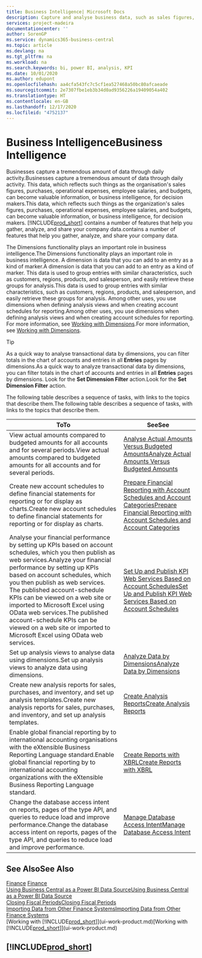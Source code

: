 ```yaml
---
title: Business Intelligence| Microsoft Docs
description: Capture and analyse business data, such as sales figures, purchases, operational expenses, employee salaries, and budgets, that can be valuable information for business intelligence or for decision making.
services: project-madeira
documentationcenter: ''
author: SorenGP
ms.service: dynamics365-business-central
ms.topic: article
ms.devlang: na
ms.tgt_pltfrm: na
ms.workload: na
ms.search.keywords: bi, power BI, analysis, KPI
ms.date: 10/01/2020
ms.author: edupont
ms.openlocfilehash: aa4cfa543fc7c5cf1ea527468a50bc80afcaeade
ms.sourcegitcommit: 2e7307fbe1eb3b34d0ad9356226a19409054a402
ms.translationtype: HT
ms.contentlocale: en-GB
ms.lasthandoff: 12/17/2020
ms.locfileid: "4752137"
---
```

# <a name="business-intelligence"></a><span data-ttu-id="ded33-103">Business Intelligence</span><span class="sxs-lookup"><span data-stu-id="ded33-103">Business Intelligence</span></span>
<span data-ttu-id="ded33-104">Businesses capture a tremendous amount of data through daily activity.</span><span class="sxs-lookup"><span data-stu-id="ded33-104">Businesses capture a tremendous amount of data through daily activity.</span></span> <span data-ttu-id="ded33-105">This data, which reflects such things as the organisation's sales figures, purchases, operational expenses, employee salaries, and budgets, can become valuable information, or business intelligence, for decision makers.</span><span class="sxs-lookup"><span data-stu-id="ded33-105">This data, which reflects such things as the organization's sales figures, purchases, operational expenses, employee salaries, and budgets, can become valuable information, or business intelligence, for decision makers.</span></span> [!INCLUDE[prod_short](includes/prod_short.md)] <span data-ttu-id="ded33-106">contains a number of features that help you gather, analyze, and share your company data.</span><span class="sxs-lookup"><span data-stu-id="ded33-106">contains a number of features that help you gather, analyze, and share your company data.</span></span>

<span data-ttu-id="ded33-107">The Dimensions functionality plays an important role in business intelligence.</span><span class="sxs-lookup"><span data-stu-id="ded33-107">The Dimensions functionality plays an important role in business intelligence.</span></span> <span data-ttu-id="ded33-108">A dimension is data that you can add to an entry as a kind of marker.</span><span class="sxs-lookup"><span data-stu-id="ded33-108">A dimension is data that you can add to an entry as a kind of marker.</span></span> <span data-ttu-id="ded33-109">This data is used to group entries with similar characteristics, such as customers, regions, products, and salesperson, and easily retrieve these groups for analysis.</span><span class="sxs-lookup"><span data-stu-id="ded33-109">This data is used to group entries with similar characteristics, such as customers, regions, products, and salesperson, and easily retrieve these groups for analysis.</span></span> <span data-ttu-id="ded33-110">Among other uses, you use dimensions  when defining analysis views and when creating account schedules for reporting.</span><span class="sxs-lookup"><span data-stu-id="ded33-110">Among other uses, you use dimensions  when defining analysis views and when creating account schedules for reporting.</span></span> <span data-ttu-id="ded33-111">For more information, see [Working with Dimensions](finance-dimensions.md).</span><span class="sxs-lookup"><span data-stu-id="ded33-111">For more information, see [Working with Dimensions](finance-dimensions.md).</span></span>

> [!TIP]
> <span data-ttu-id="ded33-112">As a quick way to analyse transactional data by dimensions, you can filter totals in the chart of accounts and entries in all **Entries** pages by dimensions.</span><span class="sxs-lookup"><span data-stu-id="ded33-112">As a quick way to analyze transactional data by dimensions, you can filter totals in the chart of accounts and entries in all **Entries** pages by dimensions.</span></span> <span data-ttu-id="ded33-113">Look for the **Set Dimension Filter** action.</span><span class="sxs-lookup"><span data-stu-id="ded33-113">Look for the **Set Dimension Filter** action.</span></span>  

<span data-ttu-id="ded33-114">The following table describes a sequence of tasks, with links to the topics that describe them.</span><span class="sxs-lookup"><span data-stu-id="ded33-114">The following table describes a sequence of tasks, with links to the topics that describe them.</span></span>  

| <span data-ttu-id="ded33-115">To</span><span class="sxs-lookup"><span data-stu-id="ded33-115">To</span></span> | <span data-ttu-id="ded33-116">See</span><span class="sxs-lookup"><span data-stu-id="ded33-116">See</span></span> |
| --- | --- |
|<span data-ttu-id="ded33-117">View actual amounts compared to budgeted amounts for all accounts and for several periods.</span><span class="sxs-lookup"><span data-stu-id="ded33-117">View actual amounts compared to budgeted amounts for all accounts and for several periods.</span></span>|[<span data-ttu-id="ded33-118">Analyse Actual Amounts Versus Budgeted Amounts</span><span class="sxs-lookup"><span data-stu-id="ded33-118">Analyze Actual Amounts Versus Budgeted Amounts</span></span>](bi-how-analyze-actual-versus-budget.md)|
|<span data-ttu-id="ded33-119">Create new account schedules to define financial statements for reporting or for display as charts.</span><span class="sxs-lookup"><span data-stu-id="ded33-119">Create new account schedules to define financial statements for reporting or for display as charts.</span></span>|[<span data-ttu-id="ded33-120">Prepare Financial Reporting with Account Schedules and Account Categories</span><span class="sxs-lookup"><span data-stu-id="ded33-120">Prepare Financial Reporting with Account Schedules and Account Categories</span></span>](bi-how-work-account-schedule.md)|
|<span data-ttu-id="ded33-121">Analyse your financial performance by setting up KPIs based on account schedules, which you then publish as web services.</span><span class="sxs-lookup"><span data-stu-id="ded33-121">Analyze your financial performance by setting up KPIs based on account schedules, which you then publish as web services.</span></span> <span data-ttu-id="ded33-122">The published account-schedule KPIs can be viewed on a web site or imported to Microsoft Excel using OData web services.</span><span class="sxs-lookup"><span data-stu-id="ded33-122">The published account-schedule KPIs can be viewed on a web site or imported to Microsoft Excel using OData web services.</span></span>|[<span data-ttu-id="ded33-123">Set Up and Publish KPI Web Services Based on Account Schedules</span><span class="sxs-lookup"><span data-stu-id="ded33-123">Set Up and Publish KPI Web Services Based on Account Schedules</span></span>](bi-how-to-set-up-and-publish-kpi-web-services-based-on-account-schedules.md)|
|<span data-ttu-id="ded33-124">Set up analysis views to analyse data using dimensions.</span><span class="sxs-lookup"><span data-stu-id="ded33-124">Set up analysis views to analyze data using dimensions.</span></span>|[<span data-ttu-id="ded33-125">Analyze Data by Dimensions</span><span class="sxs-lookup"><span data-stu-id="ded33-125">Analyze Data by Dimensions</span></span>](bi-how-analyze-data-dimension.md)|
|<span data-ttu-id="ded33-126">Create new analysis reports for sales, purchases, and inventory, and set up analysis templates.</span><span class="sxs-lookup"><span data-stu-id="ded33-126">Create new analysis reports for sales, purchases, and inventory, and set up analysis templates.</span></span>|[<span data-ttu-id="ded33-127">Create Analysis Reports</span><span class="sxs-lookup"><span data-stu-id="ded33-127">Create Analysis Reports</span></span>](bi-how-create-analysis-views-reports.md)|
|<span data-ttu-id="ded33-128">Enable global financial reporting by to international accounting organisations with the eXtensible Business Reporting Language standard.</span><span class="sxs-lookup"><span data-stu-id="ded33-128">Enable global financial reporting by to international accounting organizations with the eXtensible Business Reporting Language standard.</span></span>|[<span data-ttu-id="ded33-129">Create Reports with XBRL</span><span class="sxs-lookup"><span data-stu-id="ded33-129">Create Reports with XBRL</span></span>](bi-create-reports-with-xbrl.md)|
|<span data-ttu-id="ded33-130">Change the database access intent on reports, pages of the type API, and queries to reduce load and improve performance.</span><span class="sxs-lookup"><span data-stu-id="ded33-130">Change the database access intent on reports, pages of the type API, and queries to reduce load and improve performance.</span></span>|[<span data-ttu-id="ded33-131">Manage Database Access Intent</span><span class="sxs-lookup"><span data-stu-id="ded33-131">Manage Database Access Intent</span></span>](admin-data-access-intent.md)|

## <a name="see-also"></a><span data-ttu-id="ded33-132">See Also</span><span class="sxs-lookup"><span data-stu-id="ded33-132">See Also</span></span>
<span data-ttu-id="ded33-133">[Finance](finance.md)  </span><span class="sxs-lookup"><span data-stu-id="ded33-133">[Finance](finance.md)  </span></span>  
[<span data-ttu-id="ded33-134">Using Business Central as a Power BI Data Source</span><span class="sxs-lookup"><span data-stu-id="ded33-134">Using Business Central as a Power BI Data Source</span></span>](across-how-use-financials-data-source-powerbi.md)  
[<span data-ttu-id="ded33-135">Closing Fiscal Periods</span><span class="sxs-lookup"><span data-stu-id="ded33-135">Closing Fiscal Periods</span></span>](year-close-years-periods.md)  
[<span data-ttu-id="ded33-136">Importing Data from Other Finance Systems</span><span class="sxs-lookup"><span data-stu-id="ded33-136">Importing Data from Other Finance Systems</span></span>](across-import-data-configuration-packages.md)  
<span data-ttu-id="ded33-137">[Working with [!INCLUDE[prod_short](includes/prod_short.md)]](ui-work-product.md)</span><span class="sxs-lookup"><span data-stu-id="ded33-137">[Working with [!INCLUDE[prod_short](includes/prod_short.md)]](ui-work-product.md)</span></span>

## [!INCLUDE[prod_short](includes/free_trial_md.md)]  
